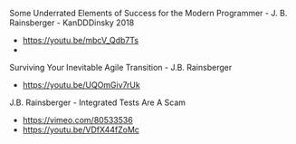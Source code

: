 Some Underrated Elements of Success for the Modern Programmer - J. B. Rainsberger - KanDDDinsky 2018
* https://youtu.be/mbcV_Qdb7Ts
* 
Surviving Your Inevitable Agile Transition - J.B. Rainsberger
* https://youtu.be/UQOmGiv7rUk

J.B. Rainsberger - Integrated Tests Are A Scam
* https://vimeo.com/80533536
* https://youtu.be/VDfX44fZoMc
